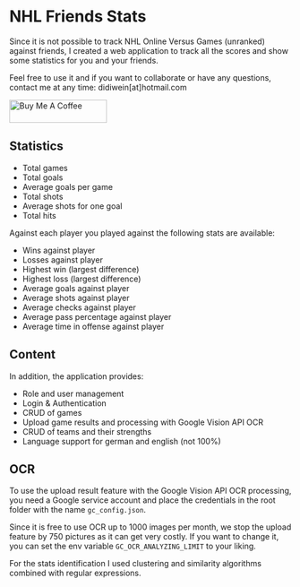
# NHL Friends Stats

Since it is not possible to track NHL Online Versus Games (unranked) against friends,
I created a web application to track all the scores and show some statistics for you and your friends.

Feel free to use it and if you want to collaborate or have any questions, contact me at any time:
didiwein[at]hotmail.com

<a href="https://www.buymeacoffee.com/didiweinh" target="_blank"><img src="https://cdn.buymeacoffee.com/buttons/default-orange.png" alt="Buy Me A Coffee" height="41" width="174"></a>

## Statistics

- Total games
- Total goals
- Average goals per game
- Total shots
- Average shots for one goal
- Total hits

Against each player you played against the following stats are available:

- Wins against player
- Losses against player
- Highest win (largest difference)
- Highest loss (largest difference)
- Average goals against player
- Average shots against player
- Average checks against player
- Average pass percentage against player
- Average time in offense against player

## Content

In addition, the application provides:

- Role and user management
- Login & Authentication
- CRUD of games
- Upload game results and processing with  Google Vision API OCR
- CRUD of teams and their strengths
- Language support for german and english (not 100%)

## OCR

To use the upload result feature with the Google Vision API OCR processing, 
you need a Google service account and place the credentials in the root folder with the name `gc_config.json`.

Since it is free to use OCR up to 1000 images per month, we stop the upload feature by 750 pictures as it can get very costly.
If you want to change it, you can set the env variable `GC_OCR_ANALYZING_LIMIT` to your liking.

For the stats identification I used clustering and similarity algorithms combined with regular expressions.
